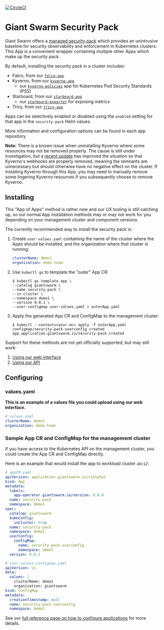 [![CircleCI](https://circleci.com/gh/giantswarm/security-pack.svg?style=shield)](https://circleci.com/gh/giantswarm/security-pack)

# Giant Swarm Security Pack

Giant Swarm offers a [managed security pack][security-pack] which provides an unintrusive baseline for security observability and enforcement in Kubernetes clusters. This App is a convenient wrapper containing multiple other Apps which make up the security pack.

By default, installing the security pack in a cluster includes:

- Falco, from our [`falco-app`][falco-app]
- Kyverno, from our [`kyverno-app`][kyverno-app]
  + our [`kyverno-policies`][kyverno-policies] app for Kubernetes Pod Security Standards (PSS)
- Starboard, from our [`starboard-app`][starboard-app]
  + our [`starboard-exporter`][starboard-exporter] for exposing metrics
- Trivy, from our [`trivy-app`][trivy-app]

Apps can be selectively enabled or disabled using the `enabled` setting for that app in the `security-pack` Helm values.

More information and configuration options can be found in each app repository.

**Note:** There is a known issue when uninstalling Kyverno where some resources may not be removed properly. The cause is still under investigation, but a [recent update](https://github.com/kyverno/kyverno/issues/3111) has improved the situation so that Kyverno's webhooks are properly removed, meaning the remnants are unnecessary but should otherwise have no negative effect on the cluster. If installing Kyverno through this App, you may need to manually remove some lingering Kyverno resources if you subsequently choose to remove Kyverno.

## Installing

This "App of Apps" method is rather new and our UX tooling is still catching up, so our normal App installation methods may or may not work for you depending on your management cluster and component versions.

The currently recommended way to install the security pack is:

1. Create `user-values.yaml` containing the name of the cluster where the Apps should be installed, and the organization where that cluster is running:

    ```yaml
    clusterName: demo1
    organization: demo-team
    ```

2. Use `kubectl gs` to template the "outer" App CR:

    ```shell
    $ kubectl gs template app \
    --catalog giantswarm \
    --name security-pack \
    --in-cluster \
    --namespace demo1 \ 
    --version 0.0.1 \
    --user-configmap user-values.yaml > outerApp.yaml
    ```

3. Apply the generated App CR and ConfigMap to the management cluster:

    ```shell
    $ kubectl --context=<your-mc> apply -f outerApp.yaml
    configmap/security-pack-userconfig created
    app.application.giantswarm.io/security-pack created
    ```

Support for these methods are not yet officially supported, but may still work:

1. [Using our web interface](https://docs.giantswarm.io/ui-api/web/app-platform/#installing-an-app)
2. [Using our API](https://docs.giantswarm.io/api/#operation/createClusterAppV5)

## Configuring

### values.yaml

**This is an example of a values file you could upload using our web interface.**

```yaml
# values.yaml
clusterName: demo1
organization: demo-team
```

### Sample App CR and ConfigMap for the management cluster

If you have access to the Kubernetes API on the management cluster, you could create
the App CR and ConfigMap directly.

Here is an example that would install the app to
workload cluster `abc12`:

```yaml
# appCR.yaml
apiVersion: application.giantswarm.io/v1alpha1
kind: App
metadata:
  labels:
    app-operator.giantswarm.io/version: 0.0.0
  name: security-pack
  namespace: demo1
spec:
  catalog: giantswarm
  kubeConfig:
    inCluster: true
  name: security-pack
  namespace: demo1
  userConfig:
    configMap:
      name: security-pack-userconfig
      namespace: demo1
  version: 0.0.1
```

```yaml
# user-values-configmap.yaml
apiVersion: v1
data:
  values: |
    clusterName: demo1
    organization: giantswarm
kind: ConfigMap
metadata:
  creationTimestamp: null
  name: security-pack-userconfig
  namespace: demo1
```

See our [full reference page on how to configure applications](https://docs.giantswarm.io/app-platform/app-configuration/) for more details.

[falco-app]: https://github.com/giantswarm/falco-app
[kyverno-app]: https://github.com/giantswarm/kyverno-app
[kyverno-policies]: https://github.com/giantswarm/kyverno-policies/
[security-pack]: https://docs.giantswarm.io/app-platform/apps/security/
[starboard-app]: https://github.com/giantswarm/starboard-app
[starboard-exporter]: https://github.com/giantswarm/starboard-exporter/
[trivy-app]: https://github.com/giantswarm/trivy-app/
